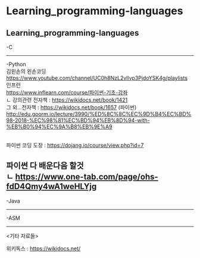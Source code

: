 # Learning_programming-languages
Learning_programming-languages
-----------------------------------------

-C <br>

-----------------------------------------

-Python <br>
김왼손의 왼손코딩 <br>
https://www.youtube.com/channel/UC0h8NzL2vllvp3PjdoYSK4g/playlists <br>
인프런 <br>
https://www.inflearn.com/course/파이썬-기초-강좌 <br>
ㄴ 강의관련 전자책 : https://wikidocs.net/book/1421 <br>
  그 외...전자책 : https://wikidocs.net/book/1657 (파이썬) <br>
http://edu.goorm.io/lecture/3990/%ED%8C%8C%EC%9D%B4%EC%BD%98-2018-%EC%98%81%EC%BD%94%EB%8D%94-with-%EB%B0%94%EC%9A%B8%EB%9E%A9 <br> <br>

파이썬 코딩 도장 : https://dojang.io/course/view.php?id=7 <br>

파이썬 다 배운다음 할것 <br>
ㄴ https://www.one-tab.com/page/ohs-fdD4Qmy4wA1weHLYjg <br>
----------------------------------------- 

-Java <br>

-----------------------------------------

-ASM <br>

-----------------------------------------
<기타 자료들>

위키독스 : https://wikidocs.net/
